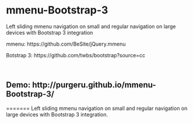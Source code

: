 mmenu-Bootstrap-3
=================


<p>Left sliding mmenu navigation on small and regular navigation on large devices with Bootstrap 3 integration</p>

<p>mmenu: https://github.com/BeSite/jQuery.mmenu</p>
<p>Botstrap 3: https://github.com/twbs/bootstrap?source=cc</p>
<br>
<h2>Demo: http://purgeru.github.io/mmenu-Bootstrap-3/ </h2>
=======
Left sliding mmenu navigation on small and regular navigation on large devices with Bootstrap 3 integration.

